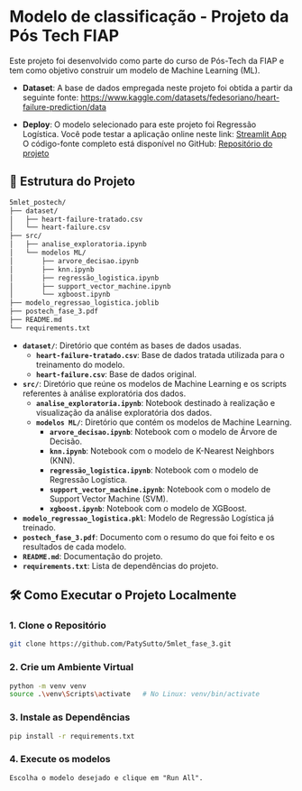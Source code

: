 # Modelo de classificação - Projeto da Pós Tech FIAP 

Este projeto foi desenvolvido como parte do curso de Pós-Tech da FIAP e tem como objetivo construir um modelo de Machine Learning (ML).<br>

- **Dataset**: A base de dados empregada neste projeto foi obtida a partir da seguinte fonte: https://www.kaggle.com/datasets/fedesoriano/heart-failure-prediction/data

- **Deploy**: O modelo selecionado para este projeto foi Regressão Logística.
Você pode testar a aplicação online neste link: [Streamlit App](https://fivemlet-f3-streamlit.onrender.com/)<br>
O código-fonte completo está disponível no GitHub: [Repositório do projeto](https://github.com/PatySutto/5mlet_f3_streamlit)


## 📁 Estrutura do Projeto

```bash
5mlet_postech/
├── dataset/
│   ├── heart-failure-tratado.csv
│   └── heart-failure.csv
├── src/
│   ├── analise_exploratoria.ipynb
│   └── modelos ML/
│       ├── arvore_decisao.ipynb
│       ├── knn.ipynb
│       ├── regressão_logistica.ipynb
│       ├── support_vector_machine.ipynb
│       └── xgboost.ipynb   
├── modelo_regressao_logistica.joblib
├── postech_fase_3.pdf
├── README.md
└── requirements.txt

```
- **`dataset/`**: Diretório que contém as bases de dados usadas.
  - **`heart-failure-tratado.csv`**: Base de dados tratada utilizada para o treinamento do modelo.
  - **`heart-failure.csv`**: Base de dados original.
- **`src/`**: Diretório que reúne os modelos de Machine Learning e os scripts referentes à análise exploratória dos dados.
    - **`analise_exploratoria.ipynb`**: Notebook destinado à realização e visualização da análise exploratória dos dados.
    - **`modelos ML/`**: Diretório que contém os modelos de Machine Learning.
        - **`arvore_decisao.ipynb`**: Notebook com o modelo de Árvore de Decisão.
        - **`knn.ipynb`**: Notebook com o modelo de K-Nearest Neighbors (KNN).
        - **`regressão_logistica.ipynb`**: Notebook com o modelo de Regressão Logística.
        - **`support_vector_machine.ipynb`**: Notebook com o modelo de Support Vector Machine (SVM).
        - **`xgboost.ipynb`**: Notebook com o modelo de XGBoost.
- **`modelo_regressao_logistica.pkl`**: Modelo de Regressão Logística já treinado.
- **`postech_fase_3.pdf`**: Documento com o resumo do que foi feito e os resultados de cada modelo.
- **`README.md`**: Documentação do projeto.
- **`requirements.txt`**: Lista de dependências do projeto.


## 🛠️ Como Executar o Projeto Localmente

### 1. Clone o Repositório

```bash
git clone https://github.com/PatySutto/5mlet_fase_3.git
```

### 2. Crie um Ambiente Virtual

```bash
python -m venv venv
source .\venv\Scripts\activate   # No Linux: venv/bin/activate
```

### 3. Instale as Dependências

```bash
pip install -r requirements.txt
```

### 4. Execute os modelos

```
Escolha o modelo desejado e clique em "Run All".
```